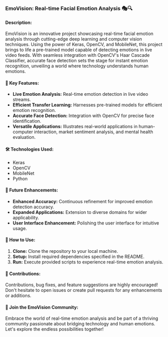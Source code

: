 
### EmoVision: Real-time Facial Emotion Analysis 🎭🔍

#### Description:

EmoVision is an innovative project showcasing real-time facial emotion analysis through cutting-edge deep learning and computer vision techniques. Using the power of Keras, OpenCV, and MobileNet, this project brings to life a pre-trained model capable of detecting emotions in live video feeds. With seamless integration with OpenCV's Haar Cascade Classifier, accurate face detection sets the stage for instant emotion recognition, unveiling a world where technology understands human emotions.

#### 🚀 Key Features:

- **Live Emotion Analysis:** Real-time emotion detection in live video streams.
- **Efficient Transfer Learning:** Harnesses pre-trained models for efficient emotion recognition.
- **Accurate Face Detection:** Integration with OpenCV for precise face identification.
- **Versatile Applications:** Illustrates real-world applications in human-computer interaction, market sentiment analysis, and mental health evaluation.

#### 🛠️ Technologies Used:

- Keras
- OpenCV
- MobileNet
- Python

#### 🔮 Future Enhancements:

- **Enhanced Accuracy:** Continuous refinement for improved emotion detection accuracy.
- **Expanded Applications:** Extension to diverse domains for wider applicability.
- **User Interface Enhancement:** Polishing the user interface for intuitive usage.

#### 📝 How to Use:

1. **Clone:** Clone the repository to your local machine.
2. **Setup:** Install required dependencies specified in the README.
3. **Run:** Execute provided scripts to experience real-time emotion analysis.

#### 🤝 Contributions:

Contributions, bug fixes, and feature suggestions are highly encouraged! Don't hesitate to open issues or create pull requests for any enhancements or additions.

#### 🌟 Join the EmoVision Community:

Embrace the world of real-time emotion analysis and be part of a thriving community passionate about bridging technology and human emotions. Let's explore the endless possibilities together!
